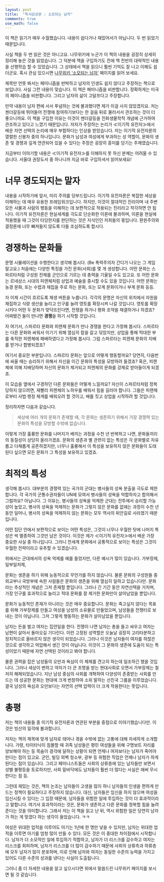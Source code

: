 ```yaml
---
layout: post
title:  "독서감상문 : 소모되는 남자"
comments: true
use_math: false
---
```


이 책은 읽기가 매우 수월했습니다.
내용이 쉽다거나 재밌어서가 아닙니다.
두 번 읽었기 때문입니다.

사실 책을 두 번 읽은 것은 아니고요.
나무위키에 누군가 이 책의 내용을 굉장히 상세히 정리해 놓은 것을 읽었습니다.
그 덕분에 책을 구입하기도 전에 책 전반의 대략적인 내용을 선행학습 할 수 있었습니다.
그 상태에서 책을 읽으니 훨씬 기억도 잘 나고 이해도 쉽더군요.
혹시 관심 있으시면 [나무위키 ‘소모되는 남자’](https://namu.wiki/w/%EC%86%8C%EB%AA%A8%EB%90%98%EB%8A%94%20%EB%82%A8%EC%9E%90) 페이지를 읽어 보세요.

제목만 언뜻 봐서는 페미니즘을 반박하고 남자의 인생도 쉽지 않다고 주장하는 책으로 보입니다.
사실 그런 내용이 맞습니다.
이 책은 페미니즘을 비판합니다.
정확하게는 미국의 페미니즘을 비판합니다.
그리고 남자의 삶이 고달프다고 주장합니다.

만약 내용이 남자 편에 서서 푸념하는 것에 불과했다면 제가 이걸 사지 않았겠지요.
저는 젠더갈등에 뛰어들어 전쟁에 참여하기보다는 한 걸음 뒤로 물러서서 관조하는 것이 더 좋으니까요.
이 책을 구입한 이유는 이것이 젠더갈등을 진화생물학적 개념에 근거하여 관조하고 있다고 느꼈기 때문입니다.
저자가 주장하는 논리가 ≪이기적 유전자≫에서 배운 자연 선택의 논리에 매우 부합하다는 인상을 받았습니다.
저는 이기적 유전자론의 열렬한 신봉자 중의 하나입니다.
문화가 남성과 여성에게 부과하는 성 역할이, 문화의 생존 및 경쟁과 깊게 연관되어 있을 수 있다는 주장은 굉장히 흥미를 당기는 주제였습니다.

지금부터 이야기할 내용은 ≪이기적 유전자≫를 이해하지 못 하신 분께는 어려울 수 있습니다.
서울대 권장도서 중 하나니까 지금 바로 구입하셔서 읽어보세요!

# 너무 경도되지는 말자

내용을 시작하기에 앞서, 미리 주의를 당부드립니다.
이기적 유전자론은 복잡한 세상을 이해하는 데 매우 유용한 프레임워크입니다.
하지만, 이것이 절대적인 진리이며 내 주변 모든 사물과 사람의 행동을 이해하는 데 보편적으로 적용되는 진리라고 착각하면 안 됩니다.
이기적 유전자론은 현실세계를 극도로 단순화한 이론에 불과하며, 이론을 현실에 적용했을 때 그것이 타당한지를 판단하는 것은 지식인인 저희들의 몫입니다.
환원주의와 결정론에 너무 빠져들지 않도록 다들 조심하도록 합시다.

# 경쟁하는 문화들

문명 시뮬레이션을 수행한다고 생각해 봅시다.
(Be 폭력주의자 간디가 나오는 그 게임 말고요.)
처음에는 다양한 특징을 가진 문화(사회)를 몇 개 생성합니다.
어떤 문화는 스파르타처럼 구성원 전체를 군인으로 기르는 데 총력을 기울일 수도 있고요.
또 어떤 문화는 르네상스 시대의 피렌체처럼 상업과 예술을 중시할 수도 있을 것입니다.
어떤 문화는 농경 문화, 또는 수렵과 채집을 주로 하는 문화, 또는 모계 문화이거나 부계 문화 등등.

자 이제 시간이 흐르도록 재생 버튼을 누릅니다.
각각의 문명은 자신의 위치에서 자원을 채집하고 식량 생산을 늘리고 인구를 늘려 영토를 확장시켜 나갈 것입니다.
영토를 확장시키다 어떤 두 문화가 맞닥뜨린다면, 전쟁을 하거나 평화 조약을 채결하거나 하겠죠?
어찌됐건 둘이 만나면 **경쟁**을 하기 시작할 것입니다.

자 여기서, 스파르타 문화와 피렌체 문화가 만나 경쟁을 한다고 가정해 봅시다.
스파르타는 다른 문화와 싸워서 이기기 위해 열심히 칼을 갈고 닦았지만, 상업을 통해 막대한 부를 축적한 피렌체에 패배하였다고 가정해 봅시다.
그럼 스파르타는 피렌체 문화의 지배를 받거나 합병되겠죠?

여기서 중요한 부분입니다.
스파르타 문화는 앞으로 어떻게 행동할까요?
당연히, 다음번에 싸울 때는 승리하기 위해서 자신을 이긴 문화의 특성을 모방하려 들겠죠?
혹은, 피렌체에 의해 지배당하며 자신의 문화가 제거되고 피렌체의 문화를 강제로 받아들이게 되겠죠.

이 모습을 옆에서 구경하던 다른 문화들은 어떻게 느낄까요?
자신이 스파르타처럼 정복당하지 않으려면, 재빨리 피렌체의 노하우를 배워서 힘을 길러야 합니다.
그들은 피렌체로부터 사법·행정 체계를 배워오려 할 것이고, 배를 짓고 상업을 시작하려 할 것입니다.

정리하자면 다음과 같습니다.

> 세상에 여러 개의 문화가 존재할 때, 각 문화는 생존하기 위해서 가장 경쟁력 있는 문화의 특성을 모방할 수밖에 없습니다.

이렇게 가장 훌륭한 문화를 나머지가 베끼는 과정을 수천 년 반복하고 나면, 문화들끼리의 동질성이 상당히 올라가겠죠.
문화의 생존과 별 관련이 없는 특성은 각 문화별로 자유롭고 다채롭게 공존하겠지만, 너무나 훌륭해서 이 특성을 보유하지 않은 문화들이 도태된다 싶으면 모든 문화가 그 특성을 보유하고 있겠죠.

# 최적의 특성

생각해 봅시다.
대부분의 경쟁력 있는 국가의 군대는 병사들의 성욕 분출을 극도로 제한합니다.
각 국가의 군통수권자들이 UN에 모여서 병사들의 성욕을 억합하자고 합의해서 그럴까요?
아닙니다.
그 이유는, 병사들의 성욕을 억제한 군대는 전투에서 승리할 가능성이 높았고, 병사의 성욕을 억제하는 문화가 그렇지 않은 문화를 없애는 과정이 수천 년 동안 일어나, 병사의 성욕을 억제하지 않는 문화는 모두 역사의 뒤안길로 사라졌기 때문입니다.

어떤 집단 안에서 보편적으로 보이는 어떤 특성은, 그것이 너무나 우월한 탓에 나머지 특성은 싹 멸종하여 그것만 남은 것이다.
이것은 제가 ≪이기적 유전자≫에서 배운 가장 중요한 사실 중 하나입니다.
그러니 전세계 문화에서 공통적으로 보이는 특성은 그것이 우월한 전략이라고 유추할 수 있겠습니다.

위에서는 군대에서의 성욕 억제를 예를 들었지만, 다른 예시가 많이 있습니다.
가부장제, 일부일처제,

문화는 생존을 하기 위해 능동적으로 무언가를 하지 않습니다.
물론 문화의 구성원들 중 외교부나 국방부에 속한 사람들은 문화의 생존을 위해 열심히 일하고 있습니다만.
문화라는 추상적인 개념은 그저 존재할 뿐입니다.
그러나 긴 기간 동안 자연선택을 거치며, 가장 인구를 효과적으로 늘리고 적대 문화를 잘 제거한 문화만이 살아남았을 뿐입니다.

문화가 능동적인 존재가 아니라는 것은 매우 중요합니다.
문화는 죽고싶지 않다는 목표를 위해 가부장제를 만들고 여성을 남성의 소유물로 만들었으며, 남성들을 전쟁터로 보내는 것이 아닙니다.
그저 그렇게 행동하는 문화가 살아남았을 뿐입니다.

남자는 돈을 벌고 여자는 집안일을 한다.
전쟁이 나면 남자는 총을 들고 싸우고 여자는 남편이 살아서 돌아오길 기다린다.
이런 고정된 성역할은 오늘날 굉장히 고리타분하고 정치적으로 올바르지 않은 생각이 되었습니다.
그러나 이것은 남자들이 여자를 하찮은 것으로 생각하고 억압해서 생긴 것이 아닙니다.
이것이 그 문화의 생존에 도움이 되는 특성이었기 때문에 자연 선택된 것이라고 봐야 합니다.

물론 권력을 잡은 남성들의 오만과 욕심이 이 체제를 견고히 하는데 일조하긴 했을 것입니다.
그러나 세상이 변하고 약자가 더 큰 조명을 받는 현대사회로 오면서 가부장제는 철저히 해체되었습니다.
지난 남성 중심의 사회를 개혁하여 다양성이 존중받는 사회를 만드는 데 성공한 문화는 현대에 크게 번창하여 소위 말하는 선진국 그룹을 이루었습니다.
결국 남성의 욕심과 오만보다는 자연의 선택 압력이 더 크게 작용한다는 뜻입니다.

# 총평

저는 책의 내용들 중 이기적 유전자론과 연관된 부분을 중점으로 이야기했습니다만.
이것은 빙산의 일각에 불과합니다.

저자는 책의 제목에 맞게 남자로 태어나 겪을 수밖에 없는 고통에 대해 자세하게 소개합니다.
가령, 타이타닉이 침몰할 때 귀족 남성들은 평민 여성들을 위해 구명보트 자리를 양보해야 하는 등 목숨이 경각에 달하는 상황이 되면 언제나 여자보다는 남자가 죽어야 한다는 점이 있고요.
군인, 빌딩 외벽 청소부, 광부 등 위험한 직업은 언제나 남자가 하게 된다는 점이 있습니다.
그리고 페미니스트들은 사회의 상류층에 있는 남자들만 보면서 성별 불평등을 토로하지만, 사회 밑바닥에도 남자들이 훨씬 더 많다는 사실은 애써 무시한다는 점 등.

그런데 재밌는 것은, 책의 논조는 남자들이 고생을 많이 하니 남자들의 인생을 편하게 만드는 정책이 필요하다고 주장하지 않습니다.
대신, 남자들은 임신을 하지 않으며 여성을 임신시킬 수 있다는 그 입장 때문에, 남자들을 위험한 일에 투입하는 것이 더 효과적이라고 말합니다.
여기서 효과적이라는 것은, 문화가 생존하고 다른 문화를 정복할 힘을 늘려준다는 것을 의미합니다.
그래서 저는 이 책을 읽고 난 뒤, 역시 위험한 일은 당연히 남자가 하는 게 맞겠다 하는 생각이 들었습니다. ㅋㅋ

여성은 위대한 업적을 이루어도 아기는 1년에 한 명만 낳을 수 있지만, 남자는 위대한 업적을 이루면 아기를 엄청 많이 만들 수 있다.
모든 것은 이 중대한 차이점에서 시작합니다.
남자가 더 소모적인 일에 투입하기 적합하고, 남자가 더 리스크를 감수하고 여자는 리스크를 회피하며, 남자가 리스크를 더 많이 감수하기 때문에 사회의 상류측과 하류층에 모두 남자가 많이 분포하며, 이로 인해 남자와 여자는 동일한 수준의 능력을 가지고 있어도 다른 수준의 성과를 낸다는 사실이 도출됩니다.

그러니 좀 더 자세한 내용을 알고 싶으시다면 위에서 말씀드린 나무위키 페이지를 보시면 될 것 같습니다.
